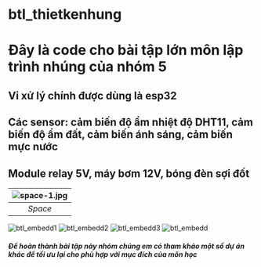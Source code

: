 # btl_thietkenhung
# Đây là code cho bài tập lớn môn lập trình nhúng của nhóm 5
## Vi xử lý chính được dùng là esp32
## Các sensor: cảm biến độ ẩm nhiệt độ DHT11, cảm biến độ ẩm đất, cảm biến ánh sáng, cảm biến mực nước
## Module relay 5V, máy bơm 12V, bóng đèn sợi đốt
| ![space-1.jpg](http://www.storywarren.com/wp-content/uploads/2016/09/space-1.jpg) | 
|:--:| 
| *Space* |
![btl_embedd1](https://user-images.githubusercontent.com/82821231/120929842-dca4e700-c714-11eb-88bf-3b24a015de55.jpg)
![btl_embedd2](https://user-images.githubusercontent.com/82821231/120929844-ddd61400-c714-11eb-96aa-6e115c0c1f62.jpg)
![btl_embedd3](https://user-images.githubusercontent.com/82821231/120929845-df074100-c714-11eb-82ee-4459ff26c1b2.jpg)
![btl_embedd](https://user-images.githubusercontent.com/82821231/120929846-df074100-c714-11eb-948e-e6b5870057b0.jpg)
###### ***Để hoàn thành bài tập này nhóm chúng em có tham khảo một số dự án khác để tối ưu lại cho phù hợp với mục đích của môn học***
